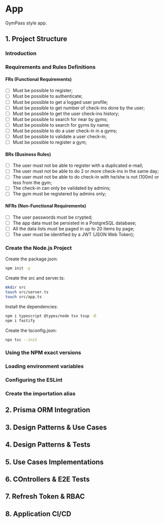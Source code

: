 # App

GymPass style app.

## 1. Project Structure

### Introduction

### Requirements and Rules Definitions

#### FRs (Functional Requirements)

- [ ] Must be possible to register;
- [ ] Must be possible to authenticate;
- [ ] Must be possible to get a logged user profile;
- [ ] Must be possible to get number of check-ins done by the user;
- [ ] Must be possible to get the user check-ins history;
- [ ] Must be possible to search for near by gyms;
- [ ] Must be possible to search for gyms by name;
- [ ] Must be possible to do a user check-in in a gyms;
- [ ] Must be possible to validate a user check-in;
- [ ] Must be possible to register a gym;

#### BRs (Business Rules)

- [ ] The user must not be able to register with a duplicated e-mail;
- [ ] The user must not be able to do 2 or more check-ins in the same day;
- [ ] The user must not be able to do check-in with he/she is not (100m) or less from the gym;
- [ ] The check-in can only be validated by admins;
- [ ] The gym must be registered by admins only;

#### NFRs (Non-Functional Requirements)

- [ ] The user passwords must be crypted;
- [ ] The app data must be persisted in a PostgreSQL database;
- [ ] All the data lists must be paged in up to 20 items by page;
- [ ] The user must be identified by a JWT (JSON Web Token);

### Create the Node.js Project

Create the package.json:

```sh
npm init -y
```

Create the src and server.ts:

```sh
mkdir src
touch src/server.ts
touch src/app.ts
```

Install the dependencies:

```sh
npm i typescript @types/node tsx tsup -D
npm i fastify
```

Create the tsconfig.json:

```sh
npx tsc --init
```

### Using the NPM exact versions

### Loading environment variables

### Configuring the ESLint

### Create the importation alias

## 2. Prisma ORM Integration

## 3. Design Patterns & Use Cases

## 4. Design Patterns & Tests

## 5. Use Cases Implementations

## 6. COntrollers & E2E Tests

## 7. Refresh Token & RBAC

## 8. Application CI/CD
